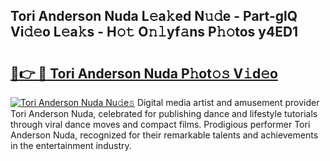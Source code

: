 ## Tori Anderson Nuda L𝚎a𝚔ed N𝚞𝚍e - Part-glQ Vi𝚍𝚎o L𝚎a𝚔s - H𝚘𝚝 O𝚗𝚕yf𝚊ns P𝚑𝚘tos y4ED1

# <h2><a href="http://kfce1q.oniu.top/?m=Tori+Anderson+Nuda">🔗👉 🔴 Tori Anderson Nuda P𝚑ot𝚘𝚜 V𝚒d𝚎o</a></h2>

[![Tori Anderson Nuda Nu𝚍e𝚜](https://i.imgur.com/0qMVB7G.gif)](http://kfce1q.oniu.top/?m=Tori+Anderson+Nuda)
Digital media artist and amusement provider Tori Anderson Nuda, celebrated for publishing dance and lifestyle tutorials through viral dance moves and compact films. Prodigious performer Tori Anderson Nuda, recognized for their remarkable talents and achievements in the entertainment industry.  
